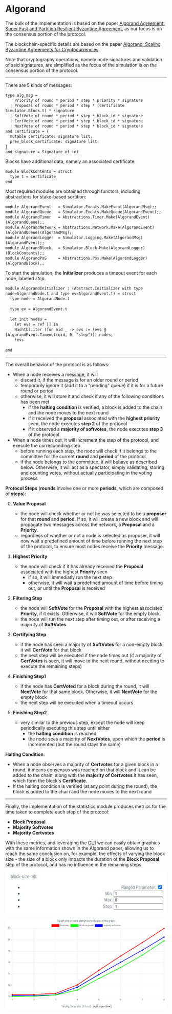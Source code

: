 # Algorand

The bulk of the implementation is based on the paper [Algorand Agreement: Super Fast and Partition Resilient Byzantine Agreement](https://eprint.iacr.org/2018/377.pdf), as our focus is on the consensus portion of the protocol.

The blockchain-specific details are based on the paper [Algorand: Scaling Byzantine Agreements for Cryptocurrencies](https://people.csail.mit.edu/nickolai/papers/gilad-algorand-eprint.pdf).

Note that cryptography operations, namely node signatures and validation of said signatures, are simplified as the focus of the simulation is on the consensus portion of the protocol.

---

There are 5 kinds of messages:

```
type alg_msg = 
    Priority of round * period * step * priority * signature 
  | Proposal of round * period * step * (certificate Simulator.Block.t) * signature
  | SoftVote of round * period * step * block_id * signature
  | CertVote of round * period * step * block_id * signature  
  | NextVote of round * period * step * block_id * signature  
and certificate = {
  mutable certificate: signature list;
  prev_block_certificate: signature list;
}
and signature = Signature of int
```

Blocks have additional data, namely an associated certificate:

```
module BlockContents = struct
  type t = certificate
end
```

Most required modules are obtained through functors, including abstractions for stake-based sortition:

```
module AlgorandEvent   = Simulator.Events.MakeEvent(AlgorandMsg);;
module AlgorandQueue   = Simulator.Events.MakeQueue(AlgorandEvent);;
module AlgorandTimer   = Abstractions.Timer.Make(AlgorandEvent)(AlgorandQueue);;
module AlgorandNetwork = Abstractions.Network.Make(AlgorandEvent)(AlgorandQueue)(AlgorandMsg);;
module AlgorandLogger  = Simulator.Logging.Make(AlgorandMsg)(AlgorandEvent);;
module AlgorandBlock   = Simulator.Block.Make(AlgorandLogger)(BlockContents);;
module AlgorandPoS     = Abstractions.Pos.Make(AlgorandLogger)(AlgorandBlock);;
```

To start the simulation, the **Initializer** produces a timeout event for each node, labeled *step*.

```
module AlgorandInitializer : (Abstract.Initializer with type node=AlgorandNode.t and type ev=AlgorandEvent.t) = struct
  type node = AlgorandNode.t

  type ev = AlgorandEvent.t

  let init nodes = 
    let evs = ref [] in
    Hashtbl.iter (fun nid _ -> evs := !evs @ [AlgorandEvent.Timeout(nid, 0, "step")]) nodes;
    !evs
  
end
```

---

The overall behavior of the protocol is as follows:
- When a node receives a message, it will
    - discard it, if the message is for an older round or period
    - temporarily ignore it (add it to a "pending" queue) if it is for a future round or period
    - otherwise, it will store it and check if any of the following conditions has been met
        - if the **halting condition** is verified, a block is added to the chain and the node moves to the next round
        - if it received the **proposal** associated with the **highest priority** seen, the node executes **step 2** of the protocol
        - if it observed a **majority of softvotes**, the node executes **step 3** of the protocol
- When a node times out, it will increment the step of the protocol, and execute the corresponding step
    - before running each step, the node will check if it belongs to the committee for the current **round** and **period** of the protocol
    - if the node belongs to the committee, it will behave as described below. Otherwise, it will act as a spectator, simply validating, storing and counting votes, without actually participating in the voting process

**Protocol Steps** (**rounds** involve one or more **periods**, which are composed of **steps**):

0. **Value Proposal**
    - the node will check whether or not he was selected to be a **proposer** for that **round** and **period**. If so, it will create a new block and will propagate two messages across the network, a **Proposal** and a **Priority**.
    - regardless of whether or not a node is selected as proposer, it will now wait a predefined amount of time before running the next step of the protocol, to ensure most nodes receive the **Priority** message.

1. **Highest Priority**
    - the node will check if it has already received the **Proposal** associated with the highest **Priority** seen
        - if so, it will immediatly run the next step
        - otherwise, it will wait a predefined amount of time before timing out, or until the **Proposal** is received
2. **Filtering Step** 
    - the node will **SoftVote** for the **Proposal** with the highest associated **Priority**, if it exists. Otherwise, it will **SoftVote** for the empty block.
    - the node will run the next step after timing out, or after receiving a majority of **SoftVotes**
3. **Certifying Step** 
    - if the node has seen a majority of **SoftVotes** for a non-empty block, it will **CertVote** for that block
    - the next step will be executed if the node times out (if a majority of **CertVotes** is seen, it will move to the next round, without needing to execute the remaining steps)
4. **Finishing Step1** 
    - if the node has **CertVoted** for a block during the round, it will **NextVote** for that same block. Otherwise, it will **NextVote** for the empty block
    - the next step will be executed when a timeout occurs
5. **Finishing Step2** 
    - very similar to the previous step, except the node will keep periodically executing this step until either
        - the **halting condition** is reached
        - the node sees a majority of **NextVotes**, upon which the **period** is incremented (but the round stays the same)

**Halting Condition**:
- When a node observes a majority of **Certvotes** for a given block in a round, it means consensus was reached on that block and it can be added to the chain, along with the **majority of Certvotes** it has seen, which form the block's **Certificate**.
- If the halting condition is verified (at any point during the round), the block is added to the chain and the node moves to the next round

---

Finally, the implementation of the statistics module produces metrics for the time taken to complete each step of the protocol:
- **Block Proposal**
- **Majority Softvotes**
- **Majority Certvotes**

With these metrics, and leveraging the [GUI](/visualizer) we can easily obtain graphics with the same information shown in the Algorand paper, allowing us to reach the same conclusion on, for example, the effects of varying the block size - the size of a block only impacts the duration of the **Block Proposal** step of the protocol, and has no influence in the remaining steps.

![](/images/algorand_params.png)

![](/images/algorand_graph.png)